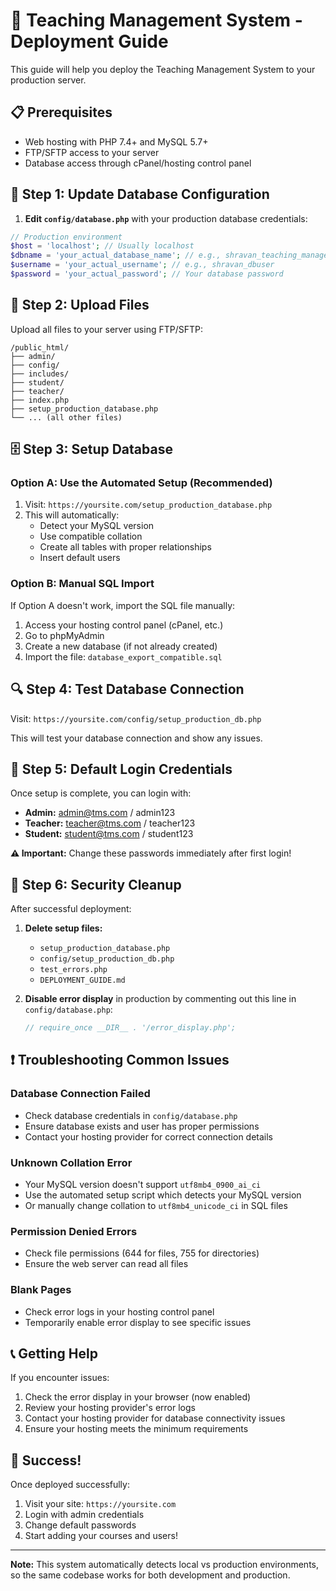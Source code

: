 # 🚀 Teaching Management System - Deployment Guide

This guide will help you deploy the Teaching Management System to your production server.

## 📋 Prerequisites

- Web hosting with PHP 7.4+ and MySQL 5.7+
- FTP/SFTP access to your server
- Database access through cPanel/hosting control panel

## 🔧 Step 1: Update Database Configuration

1. **Edit `config/database.php`** with your production database credentials:

```php
// Production environment
$host = 'localhost'; // Usually localhost
$dbname = 'your_actual_database_name'; // e.g., shravan_teaching_management
$username = 'your_actual_username'; // e.g., shravan_dbuser
$password = 'your_actual_password'; // Your database password
```

## 📁 Step 2: Upload Files

Upload all files to your server using FTP/SFTP:

```
/public_html/
├── admin/
├── config/
├── includes/
├── student/
├── teacher/
├── index.php
├── setup_production_database.php
└── ... (all other files)
```

## 🗄️ Step 3: Setup Database

### Option A: Use the Automated Setup (Recommended)

1. Visit: `https://yoursite.com/setup_production_database.php`
2. This will automatically:
   - Detect your MySQL version
   - Use compatible collation
   - Create all tables with proper relationships
   - Insert default users

### Option B: Manual SQL Import

If Option A doesn't work, import the SQL file manually:

1. Access your hosting control panel (cPanel, etc.)
2. Go to phpMyAdmin
3. Create a new database (if not already created)
4. Import the file: `database_export_compatible.sql`

## 🔍 Step 4: Test Database Connection

Visit: `https://yoursite.com/config/setup_production_db.php`

This will test your database connection and show any issues.

## 🔐 Step 5: Default Login Credentials

Once setup is complete, you can login with:

- **Admin:** admin@tms.com / admin123
- **Teacher:** teacher@tms.com / teacher123  
- **Student:** student@tms.com / student123

**⚠️ Important:** Change these passwords immediately after first login!

## 🧹 Step 6: Security Cleanup

After successful deployment:

1. **Delete setup files:**
   - `setup_production_database.php`
   - `config/setup_production_db.php`
   - `test_errors.php`
   - `DEPLOYMENT_GUIDE.md`

2. **Disable error display** in production by commenting out this line in `config/database.php`:
   ```php
   // require_once __DIR__ . '/error_display.php';
   ```

## ❗ Troubleshooting Common Issues

### Database Connection Failed
- Check database credentials in `config/database.php`
- Ensure database exists and user has proper permissions
- Contact your hosting provider for correct connection details

### Unknown Collation Error
- Your MySQL version doesn't support `utf8mb4_0900_ai_ci`
- Use the automated setup script which detects your MySQL version
- Or manually change collation to `utf8mb4_unicode_ci` in SQL files

### Permission Denied Errors
- Check file permissions (644 for files, 755 for directories)
- Ensure the web server can read all files

### Blank Pages
- Check error logs in your hosting control panel
- Temporarily enable error display to see specific issues

## 📞 Getting Help

If you encounter issues:

1. Check the error display in your browser (now enabled)
2. Review your hosting provider's error logs
3. Contact your hosting provider for database connectivity issues
4. Ensure your hosting meets the minimum requirements

## 🎉 Success!

Once deployed successfully:

1. Visit your site: `https://yoursite.com`
2. Login with admin credentials
3. Change default passwords
4. Start adding your courses and users!

---

**Note:** This system automatically detects local vs production environments, so the same codebase works for both development and production.